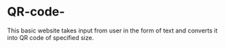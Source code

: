 # QR-code-
This basic website takes input from user in the form of text and converts it into QR code of specified size.
